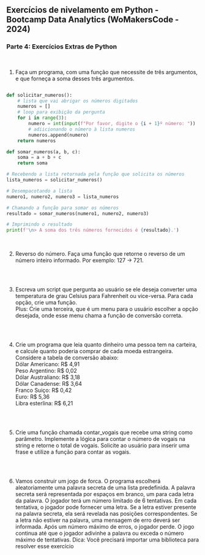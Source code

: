 ## Exercícios de nivelamento em Python - Bootcamp Data Analytics (WoMakersCode - 2024)

### Parte 4: Exercícios Extras de Python

&nbsp; 

1. Faça um programa, com uma função que necessite de três argumentos, e que forneça a soma desses três argumentos.

```py

def solicitar_numeros():
    # lista que vai abrigar os números digitados
    numeros = []
    # loop para exibição da pergunta
    for i in range(3):
        numero = int(input(f"Por favor, digite o {i + 1}º número: "))
        # adiicionando o número à lista numeros
        numeros.append(numero)
    return numeros

def somar_numeros(a, b, c):
    soma = a + b + c
    return soma

# Recebendo a lista retornada pela função que solicita os números
lista_numeros = solicitar_numeros()

# Desempacotando a lista
numero1, numero2, numero3 = lista_numeros

# Chamando a função para somar os números
resultado = somar_numeros(numero1, numero2, numero3)

# Imprimindo o resultado
print(f'\n> A soma dos três números fornecidos é {resultado}.')
```

&nbsp; 


2. Reverso do número. Faça uma função que retorne o reverso de um número inteiro informado. Por exemplo: 127 -> 721.

```py

```

&nbsp; 

3. Escreva um script que pergunta ao usuário se ele deseja converter uma temperatura de grau Celsius para Fahrenheit ou vice-versa. Para
cada opção, crie uma função.  
Plus: Crie uma terceira, que é um menu para o usuário escolher a opção desejada, onde esse menu chama a função de conversão correta.

```py

```

&nbsp; 

4. Crie um programa que leia quanto dinheiro uma pessoa tem na carteira, e calcule quanto poderia comprar de cada moeda estrangeira. Considere a tabela de conversão abaixo:  
Dólar Americano: R$ 4,91  
Peso Argentino: R$ 0,02  
Dólar Australiano: R$ 3,18  
Dólar Canadense: R$ 3,64  
Franco Suiço: R$ 0,42  
Euro: R$ 5,36  
Libra esterlina: R$ 6,21  

```py

```

&nbsp; 


5. Crie uma função chamada contar_vogais que recebe uma string como parâmetro. Implemente a lógica para contar o número de vogais na string e retorne o total de vogais. Solicite ao usuário para inserir uma frase e utilize a função para contar as vogais. 

```py

```

&nbsp; 

6. Vamos construir um jogo de forca. O programa escolherá aleatoriamente uma palavra secreta de uma lista predefinida. A palavra secreta será representada por espaços em branco, um para cada letra  da palavra. O jogador terá um número limitado de 6 tentativas. Em cada
tentativa, o jogador pode fornecer uma letra. Se a letra estiver presente na palavra secreta, ela será revelada nas posições correspondentes. Se a letra não estiver na palavra, uma mensagem de erro deverá ser informada. Após um número máximo de erros, o jogador perde. O jogo continua até que o jogador adivinhe a palavra ou exceda o número máximo de tentativas. 
Dica: Você precisará importar uma biblioteca para resolver esse exercício

```py

```